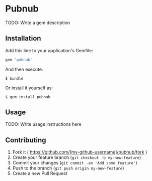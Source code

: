 # Pubnub

TODO: Write a gem description

## Installation

Add this line to your application's Gemfile:

```ruby
gem 'pubnub'
```

And then execute:

    $ bundle

Or install it yourself as:

    $ gem install pubnub

## Usage

TODO: Write usage instructions here

## Contributing

1. Fork it ( https://github.com/[my-github-username]/pubnub/fork )
2. Create your feature branch (`git checkout -b my-new-feature`)
3. Commit your changes (`git commit -am 'Add some feature'`)
4. Push to the branch (`git push origin my-new-feature`)
5. Create a new Pull Request
